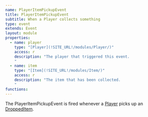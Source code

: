 ```yaml
---
name: PlayerItemPickupEvent
title: PlayerItemPickupEvent
subtitle: When a Player collects something
type: event
extends: Event
layout: module
properties:  
  - name: player
    type: "[Player](!SITE_URL!/modules/Player/)"
    access: r
    description: "The player that triggered this event.
    "
  - name: item
    type: "[Item](!SITE_URL!/modules/Item/)"
    access: r
    description: "The item that has been collected.
    "
functions:
---
```


The PlayerItemPickupEvent is fired whenever a [Player](/modules/Player) picks up
an [DroppedItem](/modules/DroppedItem).
